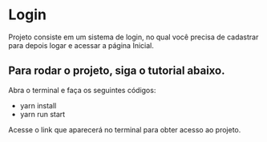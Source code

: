 # Login

Projeto consiste em um sistema de login, no qual você precisa de cadastrar para depois logar e acessar a página Inicial.

## Para rodar o projeto, siga o tutorial abaixo.

Abra o terminal e faça os seguintes códigos:

- yarn install
- yarn run start

Acesse o link que aparecerá no terminal para obter acesso ao projeto.
